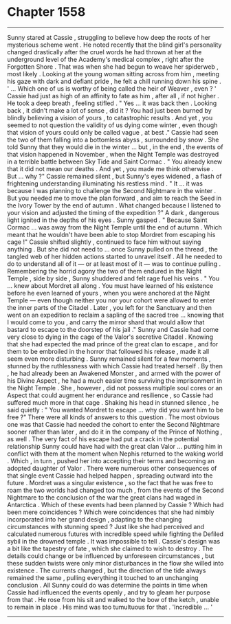 
# Chapter 1558


---

Sunny stared at Cassie , struggling to believe how deep the roots of her mysterious scheme went . He noted recently that the blind girl's personality changed drastically after the cruel words he had thrown at her at the underground level of the Academy's medical complex , right after the Forgotten Shore .
That was when she had begun to weave her spiderweb , most likely . Looking at the young woman sitting across from him , meeting his gaze with dark and defiant pride , he felt a chill running down his spine . ' ... Which one of us is worthy of being called the heir of Weaver , even ? '
Cassie had just as high of an affinity to fate as him , after all , if not higher . He took a deep breath , feeling stifled . " Yes … it was back then . Looking back , it didn't make a lot of sense , did it ? You had just been burned by blindly believing a vision of yours , to catastrophic results . And yet , you seemed to not question the validity of us dying come winter , even though that vision of yours could only be called vague , at best ."
Cassie had seen the two of them falling into a bottomless abyss , surrounded by snow . She told Sunny that they would die in the winter … but , in the end , the events of that vision happened in November , when the Night Temple was destroyed in a terrible battle between Sky Tide and Saint Cormac . " You already knew that it did not mean our deaths . And yet , you made me think otherwise . But … why ?"
Cassie remained silent , but Sunny's eyes widened , a flash of frightening understanding illuminating his restless mind . " It … it was because I was planning to challenge the Second Nightmare in the winter . But you needed me to move the plan forward , and aim to reach the Seed in the Ivory Tower by the end of autumn . What changed because I listened to your vision and adjusted the timing of the expedition ?"
A dark , dangerous light ignited in the depths of his eyes . Sunny gasped .
" Because Saint Cormac … was away from the Night Temple until the end of autumn . Which meant that he wouldn't have been able to stop Mordret from escaping his cage !"
Cassie shifted slightly , continued to face him without saying anything . But she did not need to … once Sunny pulled on the thread , the tangled web of her hidden actions started to unravel itself . All he needed to do to understand all of it — or at least most of it — was to continue pulling . Remembering the horrid agony the two of them endured in the Night Temple , side by side , Sunny shuddered and felt rage fuel his veins . " You ... knew about Mordret all along . You must have learned of his existence before he even learned of yours , when you were anchored at the Night Temple — even though neither you nor your cohort were allowed to enter the inner parts of the Citadel . Later , you left for the Sanctuary and then went on an expedition to reclaim a sapling of the sacred tree … knowing that I would come to you , and carry the mirror shard that would allow that bastard to escape to the doorstep of his jail ."
Sunny and Cassie had come very close to dying in the cage of the Valor's secretive Citadel . Knowing that she had expected the mad prince of the great clan to escape , and for them to be embroiled in the horror that followed his release , made it all seem even more disturbing . Sunny remained silent for a few moments , stunned by the ruthlessness with which Cassie had treated herself . By then , he had already been an Awakened Monster , and armed with the power of his Divine Aspect , he had a much easier time surviving the imprisonment in the Night Temple . She , however , did not possess multiple soul cores or an Aspect that could augment her endurance and resilience , so Cassie had suffered much more in that cage .
Shaking his head in stunned silence , he said quietly :
" You wanted Mordret to escape … why did you want him to be free ?"
There were all kinds of answers to this question . The most obvious one was that Cassie had needed the cohort to enter the Second Nightmare sooner rather than later , and do it in the company of the Prince of Nothing , as well . The very fact of his escape had put a crack in the potential relationship Sunny could have had with the great clan Valor … putting him in conflict with them at the moment when Nephis returned to the waking world . Which , in turn , pushed her into accepting their terms and becoming an adopted daughter of Valor . There were numerous other consequences of that single event Cassie had helped happen , spreading outward into the future . Mordret was a singular existence , so the fact that he was free to roam the two worlds had changed too much , from the events of the Second Nightmare to the conclusion of the war the great clans had waged in Antarctica . Which of these events had been planned by Cassie ? Which had been mere coincidences ? Which were coincidences that she had nimbly incorporated into her grand design , adapting to the changing circumstances with stunning speed ?
Just like she had perceived and calculated numerous futures with incredible speed while fighting the Defiled sybil in the drowned temple . It was impossible to tell . Cassie's design was a bit like the tapestry of fate , which she claimed to wish to destroy . The details could change or be influenced by unforeseen circumstances , but these sudden twists were only minor disturbances in the flow she willed into existence . The currents changed , but the direction of the tide always remained the same , pulling everything it touched to an unchanging conclusion . All Sunny could do was determine the points in time when Cassie had influenced the events openly , and try to gleam her purpose from that . He rose from his sit and walked to the bow of the ketch , unable to remain in place . His mind was too tumultuous for that . 'Incredible ... '

---

